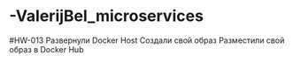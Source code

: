 # -ValerijBel_microservices

#HW-013
Развернули Docker Host
Создали свой образ
Разместили свой образ в Docker Hub
